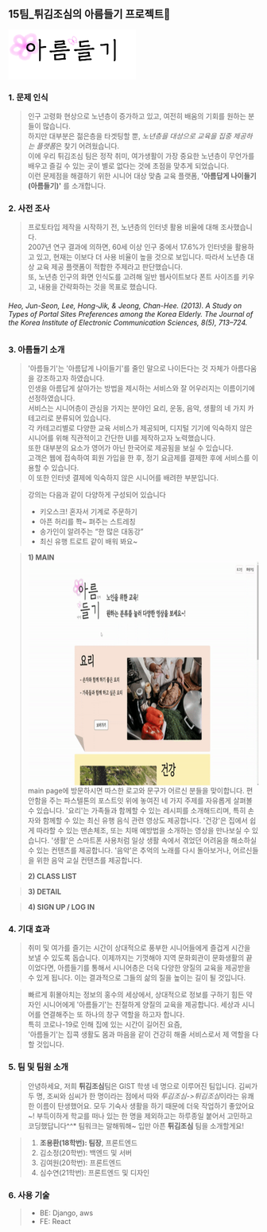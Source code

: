 ## 15팀_튀김조심의 아름들기 프로젝트🌸
 <img src="/presentation/아름들기2.png" height="100px" align="center"/>
 
### 1. 문제 인식

 >인구 고령화 현상으로 노년층이 증가하고 있고, 여전히 배움의 기회를 원하는 분들이 많습니다.  
 하지만 대부분은 젊은층을 타겟팅할 뿐, *노년층을 대상으로 교육을 집중 제공하는 플랫폼*은 찾기 어려웠습니다.  
 이에 우리 튀김조심 팀은 정작 취미, 여가생활이 가장 중요한 노년층이 무언가를 배우고 즐길 수 있는 곳이 별로 없다는 것에 초점을 맞추게 되었습니다.  
 이런 문제점을 해결하기 위한 시니어 대상 맞춤 교육 플랫폼, **'아름답게 나이들기(아름들기)'** 를 소개합니다.  
 

### 2. 사전 조사
  >프로토타입 제작을 시작하기 전, 노년층의 인터넷 활용 비율에 대해 조사했습니다.  
  2007년 연구 결과에 의하면, 60세 이상 인구 중에서 17.6%가 인터넷을 활용하고 있고, 현재는 이보다 더 사용 비율이 높을 것으로 보입니다.
  따라서 노년층 대상 교육 제공 플랫폼이 적합한 주제라고 판단했습니다.  
  또, 노년층 인구의 화면 인식도를 고려해 일반 웹사이트보다 폰트 사이즈를 키우고, 내용을 간략화하는 것을 목표로 했습니다.
  ###### *Heo, Jun-Seon, Lee, Hong-Jik, & Jeong, Chan-Hee. (2013). A Study on Types of Portal Sites Preferences among the Korea Elderly. The Journal of the Korea Institute of Electronic Communication Sciences, 8(5), 713–724.*
  
  
### 3. 아름들기 소개

 >'아름들기'는 '아름답게 나이들기'를 줄인 말으로 나이든다는 것 자체가 아름다움을 강조하고자 하였습니다.  
 인생을 아름답게 살아가는 방법을 제시하는 서비스와 잘 어우러지는 이름이기에 선정하였습니다.  
 서비스는 시니어층이 관심을 가지는 분야인 요리, 운동, 음악, 생활의 네 가지 카테고리로 분류되어 있습니다.  
 각 카테고리별로 다양한 교육 서비스가 제공되며, 디지털 기기에 익숙하지 않은 시니어를 위해 직관적이고 간단한 UI를 제작하고자 노력했습니다.  
 또한 대부분의 요소가 영어가 아닌 한국어로 제공됨을 보실 수 있습니다.  
 고객은 웹에 접속하여 회원 가입을 한 후, 정기 요금제를 결제한 후에 서비스를 이용할 수 있습니다.  
 이 또한 인터넷 결제에 익숙하지 않은 시니어를 배려한 부분입니다. 
 
 > 강의는 다음과 같이 다양하게 구성되어 있습니다
  >- 키오스크! 혼자서 기계로 주문하기
  >- 아픈 허리를 쫙~ 펴주는 스트레칭
  >- 송가인이 알려주는 “한 많은 대동강”
  >- 최신 유행 트로트 같이 배워 봐요~  


  > **1) MAIN**
   </br> <img src="/presentation/main.gif" height="450px" align="center"/>
   main page에 방문하시면 따스한 로고와 문구가 어르신 분들을 맞이합니다.
   편안함을 주는 파스텔톤의 포스트잇 위에 놓여진 네 가지 주제를 자유롭게 살펴볼 수 있습니다.
   '요리'는 가족들과 함께할 수 있는 레시피를 소개해드리며, 특히 손자와 함께할 수 있는 최신 유행 음식 관련 영상도 제공합니다.
   '건강'은 집에서 쉽게 따라할 수 있는 맨손체조, 또는 치매 예방법을 소개하는 영상을 만나보실 수 있습니다.
   '생활'은 스마트폰 사용처럼 일상 생활 속에서 겪었던 어려움을 해소하실 수 있는 컨텐츠를 제공합니다.
   '음악'은 추억의 노래를 다시 돌아보거나, 어르신들을 위한 음악 교실 컨텐츠를 제공합니다.
   
 > **2) CLASS LIST**

 > **3) DETAIL**

 > **4) SIGN UP / LOG IN**
 
### 4. 기대 효과
 
 >취미 및 여가를 즐기는 시간이 상대적으로 풍부한 시니어들에게 즐겁게 시간을 보낼 수 있도록 돕습니다. 
 이제까지는 기껏해야 지역 문화회관이 문화생활의 끝이었다면, 아름들기를 통해서 시니어층은 더욱 다양한 양질의 교육을 제공받을 수 있게 됩니다. 
 이는 결과적으로 그들의 삶의 질을 높이는 길이 될 것입니다. 
 
 >빠르게 휘몰아치는 정보의 홍수의 세상에서, 상대적으로 정보를 구하기 힘든 약자인 시니어에게 '아름들기'는 친절하게 양질의 교육을 제공합니다. 
 세상과 시니어를 연결해주는 또 하나의 창구 역할을 하고자 합니다.  
 특히 코로나-19로 인해 집에 있는 시간이 길어진 요즘,  
 '아름들기'는 집콕 생활도 몸과 마음을 같이 건강히 해줄 서비스로서 제 역할을 다할 것입니다.


### 5. 팀 및 팀원 소개

> 안녕하세요, 저희 **튀김조심**팀은 GIST 학생 네 명으로 이루어진 팀입니다.
김씨가 두 명, 조씨와 심씨가 한 명이라는 점에서 따와 *투김조심->튀김조심*이라는 유쾌한 이름이 탄생했어요.
모두 기숙사 생활을 하기 때문에 더욱 작업하기 좋았어요~! 
부득이하게 학교를 떠나 있는 한 명을 제외하고는 하루종일 붙어서 고민하고 코딩했답니다^^*
팀워크는 말해뭐해~ 입만 아픈 **튀김조심** 팀을 소개할게요!


>1. **조용환(18학번): 팀장**, 프론트엔드
>2. 김소정(20학번): 백엔드 및 서버
>3. 김여원(20학번): 프론트엔드
>4. 심수연(21학번): 프론트엔드 및 디자인

 
### 6. 사용 기술

> - BE: Django, aws
> - FE: React


